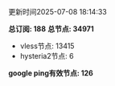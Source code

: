 更新时间2025-07-08 18:14:33

**总订阅: 188**
**总节点: 34971**
- vless节点: 13415
- hysteria2节点: 6

**google ping有效节点: 126**

